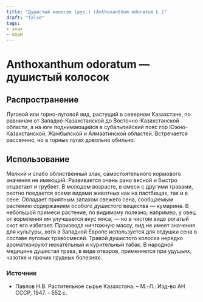 ```yaml
---
title: "Душистый колосок (рус.) (Anthoxanthum odoratum L.)"
draft: "false"
tags:
- злак
- корм
--- 
```

# Anthoxanthum odoratum — душистый колосок 
## Распространение
Луговой или горно-луговой вид, растущий в северном Казахстане, по равнинам от Западно-Казахстанской до Восточно-Казахстанской области, а на юге поднимающийся в субальпийский пояс гор Южно-Казахстанской, Жамбылской и Алмаатинской областей. Встречается рассеянно, но в горных лугах довольно обильно.
## Использование
Мелкий и слабо облиственный злак, самостоятельного кормового значения не имеющий. Развивается очень рано весной и быстро отцветает и грубеет. В молодом возрасте, в смеси с другими травами, охотно поедается всеми видами животных как на пастбищах, так и в сене. Обладает приятным запахом свежего сена, сообщаемым растению содержанием особого душистого вещества — кумарина. В небольшой примеси растение, по видимому полезно; например, у овец от кормления им улучшается вкус мяса, — но в чистом виде рогатый скот его избегает. Производя ничтожную массу, вид не имеет значения для культуры, хотя в Западной Европе используется для отдушки сена в составе луговых травосмесей.
Травой душистого колоска нередко ароматизируют нюхательный и курительный табак. В народной медицине душистая трава, в виде отваров, применяется при удушьях, чазотке и прочих грудных болезнях.
### Источник
* Павлов Н.В. Растительное сырье Казахстана. – М.-Л.: Изд-во АН СССР, 1947. - 552 с.
